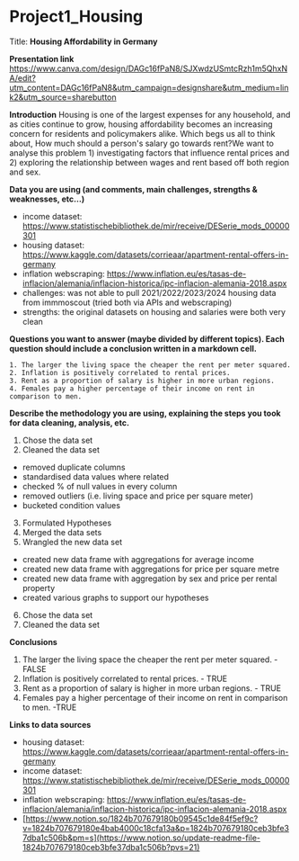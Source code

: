 # Project1_Housing
Title: **Housing Affordability in Germany**

**Presentation link**
https://www.canva.com/design/DAGc16fPaN8/SJXwdzUSmtcRzh1m5QhxNA/edit?utm_content=DAGc16fPaN8&utm_campaign=designshare&utm_medium=link2&utm_source=sharebutton

**Introduction**
Housing is one of the largest expenses for any household, and as cities continue to grow, housing affordability becomes an increasing concern for residents and policymakers alike. Which begs us all to think about, How much should a person's salary go towards rent?We want to analyse this problem 1) investigating factors that influence rental prices and 2) exploring the relationship between wages and rent based off both region and sex.

**Data you are using (and comments, main challenges, strengths & weaknesses, etc…)**
- income dataset: https://www.statistischebibliothek.de/mir/receive/DESerie_mods_00000301
- housing dataset: https://www.kaggle.com/datasets/corrieaar/apartment-rental-offers-in-germany
- inflation webscraping: https://www.inflation.eu/es/tasas-de-inflacion/alemania/inflacion-historica/ipc-inflacion-alemania-2018.aspx
- challenges: was not able to pull 2021/2022/2023/2024 housing data from immmoscout (tried both via APIs and webscraping)
- strengths: the original datasets on housing and salaries were both very clean

**Questions you want to answer (maybe divided by different topics). Each question should include a conclusion written in a markdown cell.**

    1. The larger the living space the cheaper the rent per meter squared.
    2. Inflation is positively correlated to rental prices.
    3. Rent as a proportion of salary is higher in more urban regions.
    4. Females pay a higher percentage of their income on rent in comparison to men.

**Describe the methodology you are using, explaining the steps you took for data cleaning, analysis, etc.**
1. Chose the data set
2. Cleaned the data set
- removed duplicate columns
- standardised data values where related
- checked % of null values in every column
- removed outliers (i.e. living space and price per square meter)
- bucketed condition values
3. Formulated Hypotheses
4. Merged the data sets
5. Wrangled the new data set
  - created new data frame with aggregations for average income
  - created new data frame with aggregations for price per square metre
  - created new data frame with aggregation by sex and price per rental property
  - created various graphs to support our hypotheses
6. Chose the data set
7. Cleaned the data set

**Conclusions**
1. The larger the living space the cheaper the rent per meter squared. - FALSE
2. Inflation is positively correlated to rental prices. - TRUE
3. Rent as a proportion of salary is higher in more urban regions. - TRUE
4. Females pay a higher percentage of their income on rent in comparison to men. -TRUE

**Links to data sources**
- housing dataset: https://www.kaggle.com/datasets/corrieaar/apartment-rental-offers-in-germany
- income dataset: https://www.statistischebibliothek.de/mir/receive/DESerie_mods_00000301
- inflation webscraping: https://www.inflation.eu/es/tasas-de-inflacion/alemania/inflacion-historica/ipc-inflacion-alemania-2018.aspx
- [https://www.notion.so/1824b707679180b09545c1de84f5ef9c?v=1824b707679180e4bab4000c18cfa13a&p=1824b707679180ceb3bfe37dba1c506b&pm=s](https://www.notion.so/update-readme-file-1824b707679180ceb3bfe37dba1c506b?pvs=21)
